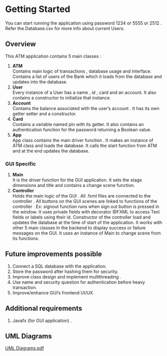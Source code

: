 # Getting Started  
You can start running the application using password 1234 or 5555 or 2512 . Refer the Database.csv for more info about current Users.
## Overview
This ATM application contains 5 main classes :
1. **ATM**  
Contains main logic of transactions , database usage and interface. Contains a list of users of the Bank which it loads from the database and updates into the database.
2. **User**  
Every instance of a User has a name , id , card and an account. It also contains a constructor to initialize that instance.
3. **Account**  
Contains the balance associated with the user’s account . It has its own getter setter and a constructor.
4. **Card**  
Contains a variable named pin with its getter. It also contains an authentication function for the password returning a Boolean value.
5. **App**  
App class contains the main driver function . It makes an instance of ATM class and loads the database. It calls the start function from ATM and at the end updates the database.
### GUI Specific
1. **Main**  
It is the driver function for the GUI application. It sets the stage dimensions and title and contains a change scene function.
2. **Controller**  
Holds the main logic of the GUI . All .fxml files are connected to the controller . All buttons on the GUI scenes are linked to functions of the controller . Ex: signout function runs when sign out button is pressed in the window. It uses private fields with decorator @FXML to access Text fields or labels using their id. Constructor of the controller load and updates the database at the time of start of the application. It works with other 5 main classes In the backend to display success or failure messages on the GUI. It uses an instance of Main to change scene from its functions.
## Future improvements possible
1. Connect a SQL database with the application.
2. Store the password after hashing them for security.
3. Improve class design and implement multithreading .
4. Use name and security question for authentication before heavy transaction.
5. Improve/enhance GUI’s frontend UI/UX.
## Additional requirements
1. Javafx (for GUI application) .
## UML Diagrams
[UML Diagrams.pdf](https://github.com/Ansh-25/ATM-Bank/files/7609928/UML.Diagrams.pdf)


